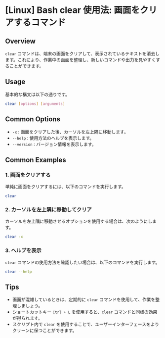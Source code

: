 # [Linux] Bash clear 使用法: 画面をクリアするコマンド

## Overview
`clear` コマンドは、端末の画面をクリアして、表示されているテキストを消去します。これにより、作業中の画面を整理し、新しいコマンドや出力を見やすくすることができます。

## Usage
基本的な構文は以下の通りです。

```bash
clear [options] [arguments]
```

## Common Options
- `-x` : 画面をクリアした後、カーソルを左上隅に移動します。
- `--help` : 使用方法のヘルプを表示します。
- `--version` : バージョン情報を表示します。

## Common Examples

### 1. 画面をクリアする
単純に画面をクリアするには、以下のコマンドを実行します。

```bash
clear
```

### 2. カーソルを左上隅に移動してクリア
カーソルを左上隅に移動させるオプションを使用する場合は、次のようにします。

```bash
clear -x
```

### 3. ヘルプを表示
`clear` コマンドの使用方法を確認したい場合は、以下のコマンドを実行します。

```bash
clear --help
```

## Tips
- 画面が混雑しているときは、定期的に `clear` コマンドを使用して、作業を整理しましょう。
- ショートカットキー `Ctrl + L` を使用すると、`clear` コマンドと同様の効果が得られます。
- スクリプト内で `clear` を使用することで、ユーザーインターフェースをよりクリーンに保つことができます。